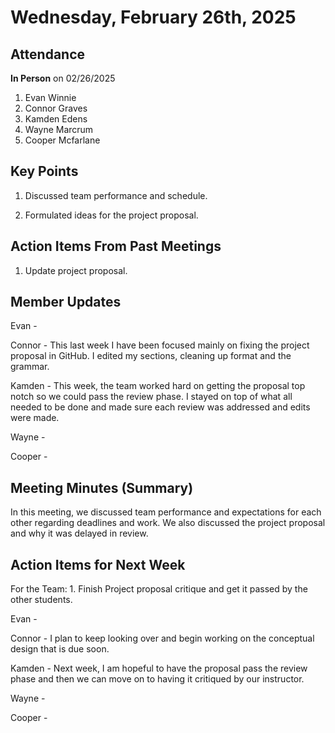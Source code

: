 # Wednesday, February 26th, 2025

## Attendance

**In Person** on 02/26/2025

1. Evan Winnie
2. Connor Graves
3. Kamden Edens
4. Wayne Marcrum
5. Cooper Mcfarlane

## Key Points

1. Discussed team performance and schedule.

2. Formulated ideas for the project proposal.

## Action Items From Past Meetings

1. Update project proposal.

## Member Updates

Evan -

Connor - This last week I have been focused mainly on fixing the project proposal in GitHub. I edited my sections, cleaning up format and the grammar.

Kamden - This week, the team worked hard on getting the proposal top notch so we could pass the review phase. I stayed on top of what all needed to be done and made sure each review was addressed and edits were made.

Wayne -

Cooper -

## Meeting Minutes (Summary)

In this meeting, we discussed team performance and expectations for each other regarding deadlines and work. We also discussed the project proposal and why it was delayed in review.

## Action Items for Next Week

For the Team: 1. Finish Project proposal critique and get it passed by the other students.

Evan -

Connor - I plan to keep looking over and begin working on the conceptual design that is due soon. 

Kamden - Next week, I am hopeful to have the proposal pass the review phase and then we can move on to having it critiqued by our instructor.

Wayne -

Cooper -
